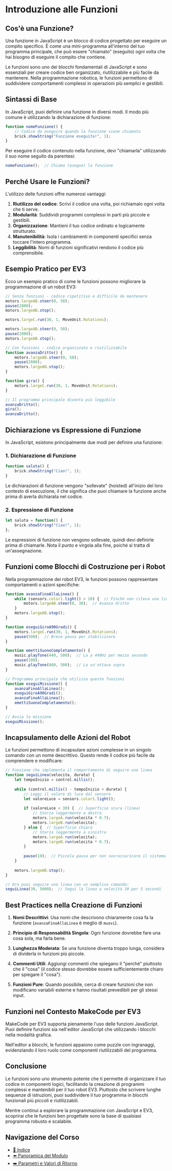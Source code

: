 # Introduzione alle Funzioni

## Cos'è una Funzione?

Una funzione in JavaScript è un blocco di codice progettato per eseguire un compito specifico. È come una mini-programma all'interno del tuo programma principale, che può essere "chiamato" (eseguito) ogni volta che hai bisogno di eseguire il compito che contiene.

Le funzioni sono uno dei blocchi fondamentali di JavaScript e sono essenziali per creare codice ben organizzato, riutilizzabile e più facile da mantenere. Nella programmazione robotica, le funzioni permettono di suddividere comportamenti complessi in operazioni più semplici e gestibili.

## Sintassi di Base

In JavaScript, puoi definire una funzione in diversi modi. Il modo più comune è utilizzando la dichiarazione di funzione:

```javascript
function nomeFunzione() {
    // Codice da eseguire quando la funzione viene chiamata
    brick.showString("Funzione eseguita!", 1);
}
```

Per eseguire il codice contenuto nella funzione, devi "chiamarla" utilizzando il suo nome seguito da parentesi:

```javascript
nomeFunzione();  // Chiama (esegue) la funzione
```

## Perché Usare le Funzioni?

L'utilizzo delle funzioni offre numerosi vantaggi:

1. **Riutilizzo del codice**: Scrivi il codice una volta, poi richiamalo ogni volta che ti serve.
2. **Modularità**: Suddividi programmi complessi in parti più piccole e gestibili.
3. **Organizzazione**: Mantieni il tuo codice ordinato e logicamente strutturato.
4. **Manutenibilità**: Isola i cambiamenti in componenti specifici senza toccare l'intero programma.
5. **Leggibilità**: Nomi di funzioni significativi rendono il codice più comprensibile.

## Esempio Pratico per EV3

Ecco un esempio pratico di come le funzioni possono migliorare la programmazione di un robot EV3:

```javascript
// Senza funzioni - codice ripetitivo e difficile da mantenere
motors.largeAB.steer(0, 50);
pause(2000);
motors.largeAB.stop();

motors.largeC.run(30, 1, MoveUnit.Rotations);

motors.largeAB.steer(0, 50);
pause(2000);
motors.largeAB.stop();

// Con funzioni - codice organizzato e riutilizzabile
function avanzaDritto() {
    motors.largeAB.steer(0, 50);
    pause(2000);
    motors.largeAB.stop();
}

function gira() {
    motors.largeC.run(30, 1, MoveUnit.Rotations);
}

// Il programma principale diventa più leggibile
avanzaDritto();
gira();
avanzaDritto();
```

## Dichiarazione vs Espressione di Funzione

In JavaScript, esistono principalmente due modi per definire una funzione:

### 1. Dichiarazione di Funzione

```javascript
function saluta() {
    brick.showString("Ciao!", 1);
}
```

Le dichiarazioni di funzione vengono "sollevate" (hoisted) all'inizio del loro contesto di esecuzione, il che significa che puoi chiamare la funzione anche prima di averla dichiarata nel codice.

### 2. Espressione di Funzione

```javascript
let saluta = function() {
    brick.showString("Ciao!", 1);
};
```

Le espressioni di funzione non vengono sollevate, quindi devi definirle prima di chiamarle. Nota il punto e virgola alla fine, poiché si tratta di un'assegnazione.

## Funzioni come Blocchi di Costruzione per i Robot

Nella programmazione dei robot EV3, le funzioni possono rappresentare comportamenti o azioni specifiche:

```javascript
function avanzaFinoAllaLinea() {
    while (sensors.color1.light() > 20) {  // Finché non rileva una linea scura
        motors.largeAB.steer(0, 30);  // Avanza dritto
    }
    motors.largeAB.stop();
}

function eseguiGiroA90Gradi() {
    motors.largeC.run(30, 1, MoveUnit.Rotations);
    pause(500);  // Breve pausa per stabilizzare
}

function emettiSuonoCompletamento() {
    music.playTone(440, 500);  // La a 440Hz per mezzo secondo
    pause(100);
    music.playTone(880, 500);  // La un'ottava sopra
}

// Programma principale che utilizza queste funzioni
function eseguiMissione() {
    avanzaFinoAllaLinea();
    eseguiGiroA90Gradi();
    avanzaFinoAllaLinea();
    emettiSuonoCompletamento();
}

// Avvia la missione
eseguiMissione();
```

## Incapsulamento delle Azioni del Robot

Le funzioni permettono di incapsulare azioni complesse in un singolo comando con un nome descrittivo. Questo rende il codice più facile da comprendere e modificare:

```javascript
// Funzione che implementa il comportamento di seguire una linea
function seguiLinea(velocita, durata) {
    let tempoInizio = control.millis();
    
    while (control.millis() - tempoInizio < durata) {
        // Leggi il valore di luce dal sensore
        let valoreLuce = sensors.color1.light();
        
        if (valoreLuce < 30) {  // Superficie scura (linea)
            // Sterza leggermente a destra
            motors.largeA.run(velocita * 0.7);
            motors.largeB.run(velocita);
        } else {  // Superficie chiara
            // Sterza leggermente a sinistra
            motors.largeA.run(velocita);
            motors.largeB.run(velocita * 0.7);
        }
        
        pause(10);  // Piccola pausa per non sovraccaricare il sistema
    }
    
    motors.largeAB.stop();
}

// Ora puoi seguire una linea con un semplice comando:
seguiLinea(30, 5000);  // Segui la linea a velocità 30 per 5 secondi
```

## Best Practices nella Creazione di Funzioni

1. **Nomi Descrittivi**: Usa nomi che descrivono chiaramente cosa fa la funzione (`avanzaFinoAllaLinea` è meglio di `muovi`).

2. **Principio di Responsabilità Singola**: Ogni funzione dovrebbe fare una cosa sola, ma farla bene.

3. **Lunghezza Moderata**: Se una funzione diventa troppo lunga, considera di dividerla in funzioni più piccole.

4. **Commenti Utili**: Aggiungi commenti che spiegano il "perché" piuttosto che il "cosa" (il codice stesso dovrebbe essere sufficientemente chiaro per spiegare il "cosa").

5. **Funzioni Pure**: Quando possibile, cerca di creare funzioni che non modificano variabili esterne e hanno risultati prevedibili per gli stessi input.

## Funzioni nel Contesto MakeCode per EV3

MakeCode per EV3 supporta pienamente l'uso delle funzioni JavaScript. Puoi definire funzioni sia nell'editor JavaScript che utilizzando i blocchi nella modalità grafica.

Nell'editor a blocchi, le funzioni appaiono come puzzle con ingranaggi, evidenziando il loro ruolo come componenti riutilizzabili del programma.

## Conclusione

Le funzioni sono uno strumento potente che ti permette di organizzare il tuo codice in componenti logici, facilitando la creazione di programmi complessi e mantenibili per il tuo robot EV3. Piuttosto che scrivere lunghe sequenze di istruzioni, puoi suddividere il tuo programma in blocchi funzionali più piccoli e riutilizzabili.

Mentre continui a esplorare la programmazione con JavaScript e EV3, scoprirai che le funzioni ben progettate sono la base di qualsiasi programma robusto e scalabile.

## Navigazione del Corso
- [📑 Indice](../README.md)
- [⬅️ Panoramica del Modulo](README.md)
- [➡️ Parametri e Valori di Ritorno](02-ParametriReturn.md)